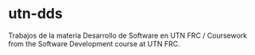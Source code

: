 # utn-dds
Trabajos de la materia Desarrollo de Software en UTN FRC / Coursework from the Software Development course at UTN FRC.
